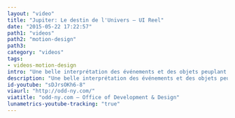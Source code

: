 ```yaml
---
layout: "video"
title: "Jupiter: Le destin de l'Univers – UI Reel"
date: "2015-05-22 17:22:57"
path1: "videos"
path2: "motion-design"
path3:
category: "videos"
tags:
- videos-motion-design
intro: "Une belle interprétation des événements et des objets peuplant notre galaxie. Via des courbes et des graphiques faisant référence à la météorologie, le studio Territory et Wachowski ont traduit la volonté de Hugh Bateup – Production designer – de représenter de manière singulière notre galaxie."
description: "Une belle interprétation des événements et des objets peuplant notre galaxie."
id-youtube: "sDJrsOKh6-8"
viaurl: "http://odd-ny.com/"
viatitle: "odd-ny.com – Office of Development & Design"
lunametrics-youtube-tracking: "true"
---
```

